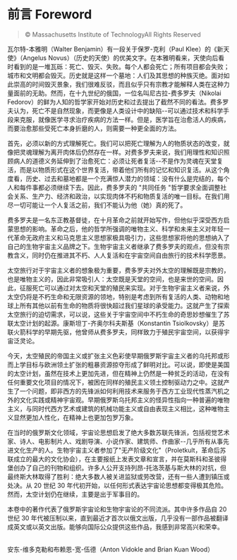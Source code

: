 # 前言 Foreword
>© Massachusetts Institute of TechnologyAll Rights Reserved

瓦尔特-本雅明（Walter Benjamin）有一段关于保罗-克利（Paul Klee）的《新天使》（Angelus Novus）（历史的天使）的优美文字。在本雅明看来，天使向后看时看到的是一堆瓦砾：死亡、毁灭、失败。每个人都会死亡；所有项目都会失败；城市和文明都会毁灭。历史就是这样一个墓地：人们及其思想的种族灭绝。面对如此崇高的时间毁灭景象，我们很难反驳，而且似乎只有宗教才能解释人类在这种力量面前的无助。然而，在十九世纪的俄国，一位名叫尼古拉-费多罗夫（Nikolai Fedorov）的鲜为人知的哲学家开始对历史和过去提出了截然不同的看法。费多罗夫认为，死亡不是自然现象，而更像是人类设计中的缺陷--可以通过技术和科学手段来克服，就像医学寻求治疗疾病的方法一样。但是，医学旨在治愈活人的疾病，而要治愈那些受死亡本身折磨的人，则需要一种更全面的方法。

首先，必须以新的方式理解死亡。我们可以把死亡理解为人的物质状态的改变，就像把灵魂理解为离开肉体后仍然存在一样。对费多罗夫来说，我们用理性和知识照顾病人的道德义务延伸到了治愈死亡：必须让死者复活--不是作为灵魂在天堂复活，而是以物质形式在这个世界复活，带着他们所有的记忆和知识复活。从这个角度看，历史、过去和墓地都是一个充满惊人潜力的领域：没有什么是完结的，每个人和每件事都必须继续下去。因此，费多罗夫的 "共同任务 "哲学要求全面调整社会关系、生产力、经济和政治，以实现肉体不朽和物质复活的唯一目标。在我们用尽一切可能让一个人复活之前，我们不能认为他（她）真的死了。

费多罗夫是一名东正教基督徒，在十月革命之前就开始写作，但他似乎深受西方启蒙思想的影响。革命之后，他的哲学所强调的唯物主义、科学和未来主义对年轻一代革命无政府主义和马克思主义思想家极具吸引力，这些思想家将他的思想纳入了自己的生物宇宙主义品牌之下。生物宇宙主义者继承了费多罗夫的观点，但没有宗教含义，同时仍在推进其不朽、人人复活和在宇宙空间自由旅行的技术科学愿景。

太空旅行对于宇宙主义者的想象极为重要，费多罗夫对外太空的理解既是宗教的，也是唯物主义的，因此非常吸引人：太空既是天堂的空间，也是来世的空间。因此，征服死亡可以通过对太空和天堂的殖民来实现。对于生物宇宙主义者来说，外太空仍将是不朽生命和无限资源的领地，特别是考虑到所有复活的人类、动物和地球上所有其他以前有生命的物质将很快超过我们星球的承受能力。这就产生了探索太空旅行的迫切需求，可以说，这些关于宇宙空间中不朽生命的奇思妙想催生了苏联太空计划的起源。康斯坦丁-齐奥尔科夫斯基（Konstantin Tsiolkovsky）是苏联火箭科学的早期先驱，他曾师从费多罗夫，同样致力于殖民宇宙空间，以获得宇宙泛灵论。

今天，太空殖民的帝国主义或扩张主义色彩使早期俄罗斯宇宙主义者的乌托邦或形而上学目标与欧洲领土扩张的粗暴资源掠夺形成了鲜明对比。可以说，即使是美国的太空计划，虽然在技术上更加先进，但在精神上仍然是一种贫乏的活动，在没有任何重要文化项目的情况下，被困在同样的殖民主义领土控制驱动力之中。这就产生了一个问题，即非西方的先锋派如何利用技术来服务于西方工业现代性蒸汽机之外的文化实践或精神宇宙观。早期俄罗斯乌托邦主义的怪异性指向一种普遍的唯物主义，与同时代西方艺术或建筑的机械功能主义或自由表现主义相比，这种唯物主义显然更加人性化，在精神上也更加包罗万象。

在当时的俄罗斯文化领域，宇宙论思想启发了绝大多数苏联先锋派，包括视觉艺术家、诗人、电影制片人、戏剧导演、小说作家、建筑师、作曲家--几乎所有从事先进文化生产的人。生物宇宙主义者参加了"无产阶级文化"（Proletkult，革命后苏联成立的最大的文化协会），在主要报纸上发表文章和宣言，并在莫斯科和圣彼得堡创办了自己的刊物和组织。许多人公开支持列昂-托洛茨基与斯大林的对抗，但最终斯大林取得了胜利：绝大多数人被关进监狱或劳改营，还有一些人遭到镇压或处决。从 20 世纪 30 年代初开始，以任何形式表达宇宙论思想都变得极其危险。然而，太空计划仍在继续，主要是出于军事目的。

本卷中的著作代表了俄罗斯宇宙论和生物宇宙论的不同流派。其中许多作品自 20 世纪 30 年代被压制以来，直到最近才首次以俄文出版，几乎没有一部作品被翻译成英文或以英文出版。能够向国际公众提供这些作品，我感到非常高兴和荣幸。

<br>安东-维多克勒和布赖恩-宽-伍德（Anton Vidokle and Brian Kuan Wood）
